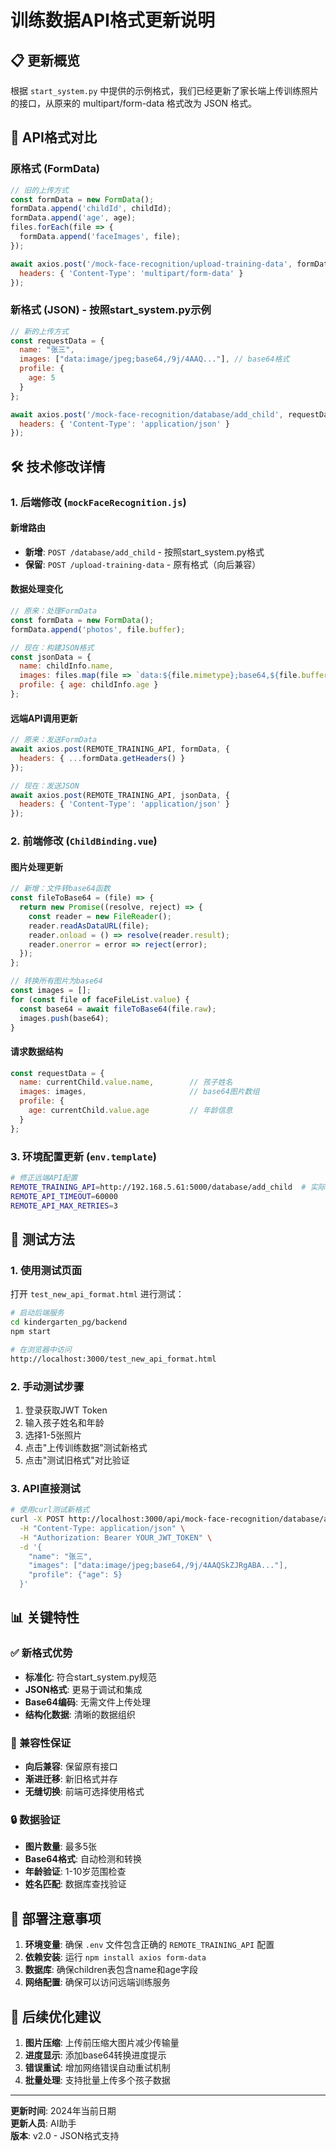 # 训练数据API格式更新说明

## 📋 更新概览

根据 `start_system.py` 中提供的示例格式，我们已经更新了家长端上传训练照片的接口，从原来的 multipart/form-data 格式改为 JSON 格式。

## 🔄 API格式对比

### 原格式 (FormData)
```javascript
// 旧的上传方式
const formData = new FormData();
formData.append('childId', childId);
formData.append('age', age);
files.forEach(file => {
  formData.append('faceImages', file);
});

await axios.post('/mock-face-recognition/upload-training-data', formData, {
  headers: { 'Content-Type': 'multipart/form-data' }
});
```

### 新格式 (JSON) - 按照start_system.py示例
```javascript
// 新的上传方式
const requestData = {
  name: "张三",
  images: ["data:image/jpeg;base64,/9j/4AAQ..."], // base64格式
  profile: {
    age: 5
  }
};

await axios.post('/mock-face-recognition/database/add_child', requestData, {
  headers: { 'Content-Type': 'application/json' }
});
```

## 🛠️ 技术修改详情

### 1. 后端修改 (`mockFaceRecognition.js`)

#### 新增路由
- **新增**: `POST /database/add_child` - 按照start_system.py格式
- **保留**: `POST /upload-training-data` - 原有格式（向后兼容）

#### 数据处理变化
```javascript
// 原来：处理FormData
const formData = new FormData();
formData.append('photos', file.buffer);

// 现在：构建JSON格式
const jsonData = {
  name: childInfo.name,
  images: files.map(file => `data:${file.mimetype};base64,${file.buffer.toString('base64')}`),
  profile: { age: childInfo.age }
};
```

#### 远端API调用更新
```javascript
// 原来：发送FormData
await axios.post(REMOTE_TRAINING_API, formData, {
  headers: { ...formData.getHeaders() }
});

// 现在：发送JSON
await axios.post(REMOTE_TRAINING_API, jsonData, {
  headers: { 'Content-Type': 'application/json' }
});
```

### 2. 前端修改 (`ChildBinding.vue`)

#### 图片处理更新
```javascript
// 新增：文件转base64函数
const fileToBase64 = (file) => {
  return new Promise((resolve, reject) => {
    const reader = new FileReader();
    reader.readAsDataURL(file);
    reader.onload = () => resolve(reader.result);
    reader.onerror = error => reject(error);
  });
};

// 转换所有图片为base64
const images = [];
for (const file of faceFileList.value) {
  const base64 = await fileToBase64(file.raw);
  images.push(base64);
}
```

#### 请求数据结构
```javascript
const requestData = {
  name: currentChild.value.name,        // 孩子姓名
  images: images,                       // base64图片数组
  profile: {
    age: currentChild.value.age         // 年龄信息
  }
};
```

### 3. 环境配置更新 (`env.template`)

```bash
# 修正远端API配置
REMOTE_TRAINING_API=http://192.168.5.61:5000/database/add_child  # 实际远端服务器地址
REMOTE_API_TIMEOUT=60000
REMOTE_API_MAX_RETRIES=3
```

## 🧪 测试方法

### 1. 使用测试页面
打开 `test_new_api_format.html` 进行测试：
```bash
# 启动后端服务
cd kindergarten_pg/backend
npm start

# 在浏览器中访问
http://localhost:3000/test_new_api_format.html
```

### 2. 手动测试步骤
1. 登录获取JWT Token
2. 输入孩子姓名和年龄
3. 选择1-5张照片
4. 点击"上传训练数据"测试新格式
5. 点击"测试旧格式"对比验证

### 3. API直接测试
```bash
# 使用curl测试新格式
curl -X POST http://localhost:3000/api/mock-face-recognition/database/add_child \
  -H "Content-Type: application/json" \
  -H "Authorization: Bearer YOUR_JWT_TOKEN" \
  -d '{
    "name": "张三",
    "images": ["data:image/jpeg;base64,/9j/4AAQSkZJRgABA..."],
    "profile": {"age": 5}
  }'
```

## 📊 关键特性

### ✅ 新格式优势
- **标准化**: 符合start_system.py规范
- **JSON格式**: 更易于调试和集成
- **Base64编码**: 无需文件上传处理
- **结构化数据**: 清晰的数据组织

### 🔄 兼容性保证
- **向后兼容**: 保留原有接口
- **渐进迁移**: 新旧格式并存
- **无缝切换**: 前端可选择使用格式

### 🔒 数据验证
- **图片数量**: 最多5张
- **Base64格式**: 自动检测和转换
- **年龄验证**: 1-10岁范围检查
- **姓名匹配**: 数据库查找验证

## 🚀 部署注意事项

1. **环境变量**: 确保 `.env` 文件包含正确的 `REMOTE_TRAINING_API` 配置
2. **依赖安装**: 运行 `npm install axios form-data`
3. **数据库**: 确保children表包含name和age字段
4. **网络配置**: 确保可以访问远端训练服务

## 📝 后续优化建议

1. **图片压缩**: 上传前压缩大图片减少传输量
2. **进度显示**: 添加base64转换进度提示
3. **错误重试**: 增加网络错误自动重试机制
4. **批量处理**: 支持批量上传多个孩子数据

---

**更新时间**: 2024年当前日期  
**更新人员**: AI助手  
**版本**: v2.0 - JSON格式支持 